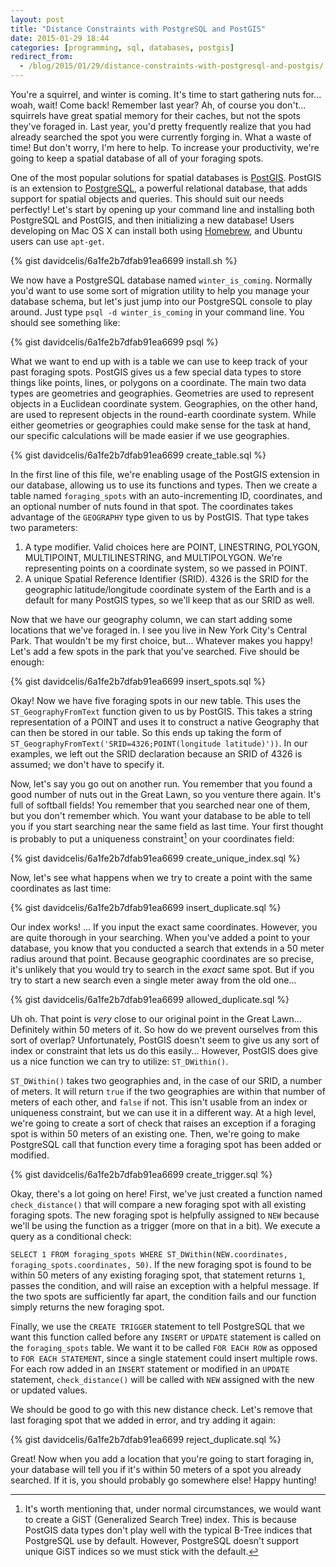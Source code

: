 ```yaml
---
layout: post
title: "Distance Constraints with PostgreSQL and PostGIS"
date: 2015-01-29 18:44
categories: [programming, sql, databases, postgis]
redirect_from:
  - /blog/2015/01/29/distance-constraints-with-postgresql-and-postgis/
---
```


You're a squirrel, and winter is coming. It's time to start gathering nuts for... woah, wait! Come back! Remember last year? Ah, of course you don't... squirrels have great spatial memory for their caches, but not the spots they've foraged in. Last year, you'd pretty frequently realize that you had already searched the spot you were currently forging in. What a waste of time! But don't worry, I'm here to help. To increase your productivity, we're going to keep a spatial database of all of your foraging spots.

One of the most popular solutions for spatial databases is [PostGIS](http://postgis.net/). PostGIS is an extension to [PostgreSQL](http://www.postgresql.org/), a powerful relational database, that adds support for spatial objects and queries. This should suit our needs perfectly! Let's start by opening up your command line and installing both PostgreSQL and PostGIS, and then initializing a new database! Users developing on Mac OS X can install both using [Homebrew](http://brew.sh/), and Ubuntu users can use `apt-get`.

{% gist davidcelis/6a1fe2b7dfab91ea6699 install.sh %}

We now have a PostgreSQL database named `winter_is_coming`. Normally you'd want to use some sort of migration utility to help you manage your database schema, but let's just jump into our PostgreSQL console to play around. Just type `psql -d winter_is_coming` in your command line. You should see something like:

{% gist davidcelis/6a1fe2b7dfab91ea6699 psql %}

What we want to end up with is a table we can use to keep track of your past foraging spots. PostGIS gives us a few special data types to store things like points, lines, or polygons on a coordinate. The main two data types are geometries and geographies. Geometries are used to represent objects in a Euclidean coordinate system. Geographies, on the other hand, are used to represent objects in the round-earth coordinate system. While either geometries or geographies could make sense for the task at hand, our specific calculations will be made easier if we use geographies.

{% gist davidcelis/6a1fe2b7dfab91ea6699 create_table.sql %}

In the first line of this file, we're enabling usage of the PostGIS extension in our database, allowing us to use its functions and types. Then we create a table named `foraging_spots` with an auto-incrementing ID, coordinates, and an optional number of nuts found in that spot. The coordinates takes advantage of the `GEOGRAPHY` type given to us by PostGIS. That type takes two parameters:

1. A type modifier. Valid choices here are POINT, LINESTRING, POLYGON, MULTIPOINT, MULTILINESTRING, and MULTIPOLYGON. We're representing points on a coordinate system, so we passed in POINT.
2. A unique Spatial Reference Identifier (SRID). 4326 is the SRID for the geographic latitude/longitude coordinate system of the Earth and is a default for many PostGIS types, so we'll keep that as our SRID as well.

Now that we have our geography column, we can start adding some locations that we've foraged in. I see you live in New York City's Central Park. That wouldn't be my first choice, but... Whatever makes you happy! Let's add a few spots in the park that you've searched. Five should be enough:

{% gist davidcelis/6a1fe2b7dfab91ea6699 insert_spots.sql %}

Okay! Now we have five foraging spots in our new table. This uses the `ST_GeographyFromText` function given to us by PostGIS. This takes a string representation of a POINT and uses it to construct a native Geography that can then be stored in our table. So this ends up taking the form of `ST_GeographyFromText('SRID=4326;POINT(longitude latitude)'))`. In our examples, we left out the SRID declaration because an SRID of 4326 is assumed; we don't have to specify it.

Now, let's say you go out on another run. You remember that you found a good number of nuts out in the Great Lawn, so you venture there again. It's full of softball fields! You remember that you searched near one of them, but you don't remember which. You want your database to be able to tell you if you start searching near the same field as last time. Your first thought is probably to put a uniqueness constraint[^1] on your coordinates field:

{% gist davidcelis/6a1fe2b7dfab91ea6699 create_unique_index.sql %}

Now, let's see what happens when we try to create a point with the same coordinates as last time:

{% gist davidcelis/6a1fe2b7dfab91ea6699 insert_duplicate.sql %}

Our index works! ... If you input the exact same coordinates. However, you are quite thorough in your searching. When you've added a point to your database, you know that you conducted a search that extends in a 50 meter radius around that point. Because geographic coordinates are so precise, it's unlikely that you would try to search in the _exact_ same spot. But if you try to start a new search even a single meter away from the old one...

{% gist davidcelis/6a1fe2b7dfab91ea6699 allowed_duplicate.sql %}

Uh oh. That point is _very_ close to our original point in the Great Lawn... Definitely within 50 meters of it. So how do we prevent ourselves from this sort of overlap? Unfortunately, PostGIS doesn't seem to give us any sort of index or constraint that lets us do this easily... However, PostGIS does give us a nice function we can try to utilize: `ST_DWithin()`.

`ST_DWithin()` takes two geographies and, in the case of our SRID, a number of meters. It will return `true` if the two geographies are within that number of meters of each other, and `false` if not. This isn't usable from an index or uniqueness constraint, but we can use it in a different way. At a high level, we're going to create a sort of check that raises an exception if a foraging spot is within 50 meters of an existing one. Then, we're going to make PostgreSQL call that function every time a foraging spot has been added or modified.

{% gist davidcelis/6a1fe2b7dfab91ea6699 create_trigger.sql %}

Okay, there's a lot going on here! First, we've just created a function named `check_distance()` that will compare a new foraging spot with all existing foraging spots. The new foraging spot is helpfully assigned to `NEW` because we'll be using the function as a trigger (more on that in a bit). We execute a query as a conditional check:

`SELECT 1 FROM foraging_spots WHERE ST_DWithin(NEW.coordinates, foraging_spots.coordinates, 50)`. If the new foraging spot is found to be within 50 meters of any existing foraging spot, that statement returns `1`, passes the condition, and will raise an exception with a helpful message. If the two spots are sufficiently far apart, the condition fails and our function simply returns the new foraging spot.

Finally, we use the `CREATE TRIGGER` statement to tell PostgreSQL that we want this function called before any `INSERT` or `UPDATE` statement is called on the `foraging_spots` table. We want it to be called `FOR EACH ROW` as opposed to `FOR EACH STATEMENT`, since a single statement could insert multiple rows. For each row added in an `INSERT` statement or modified in an `UPDATE` statement, `check_distance()` will be called with `NEW` assigned with the new or updated values.

We should be good to go with this new distance check. Let's remove that last foraging spot that we added in error, and try adding it again:

{% gist davidcelis/6a1fe2b7dfab91ea6699 reject_duplicate.sql %}

Great! Now when you add a location that you're going to start foraging in, your database will tell you if it's within 50 meters of a spot you already searched. If it is, you should probably go somewhere else! Happy hunting!

[^1]: It's worth mentioning that, under normal circumstances, we would want to create a GiST (Generalized Search Tree) index. This is because PostGIS data types don't play well with the typical B-Tree indices that PostgreSQL use by default. However, PostgreSQL doesn't support unique GiST indices so we must stick with the default.